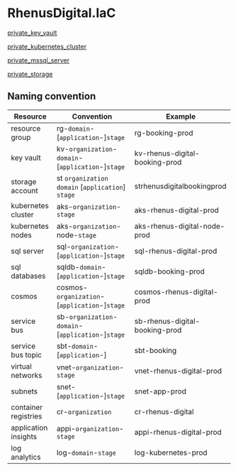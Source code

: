 # RhenusDigital.IaC

[private_key_vault](private_key_vault/README.md)

[private_kubernetes_cluster](private_kubernetes_cluster/README.md)

[private_mssql_server](private_mssql_server/README.md)

[private_storage](private_storage/README.md)


## Naming convention

| Resource             | Convention                                         | Example                        |
|----------------------|----------------------------------------------------|--------------------------------|
| resource group       | rg-`domain`-[`application`-]`stage`                | rg-booking-prod                |
| key vault            | kv-`organization`-`domain`-[`application`-]`stage` | kv-rhenus-digital-booking-prod |
| storage account      | st `organization` `domain` [`application`] `stage` | strhenusdigitalbookingprod     |
| kubernetes cluster   | aks-`organization`-`stage`                         | aks-rhenus-digital-prod        |
| kubernetes nodes     | aks-`organization`-node-`stage`                    | aks-rhenus-digital-node-prod   |
| sql server           | sql-`organization`-[`application`-]`stage`         | sql-rhenus-digital-prod        |
| sql databases        | sqldb-`domain`-[`application`-]`stage`             | sqldb-booking-prod             |
| cosmos               | cosmos-`organization`-[`application`-]`stage`      | cosmos-rhenus-digital-prod     |
| service bus          | sb-`organization`-`domain`-[`application`-]`stage` | sb-rhenus-digital-booking-prod |
| service bus topic    | sbt-`domain`-[`application`-]                      | sbt-booking                    |
| virtual networks     | vnet-`organization`-`stage`                        | vnet-rhenus-digital-prod       |
| subnets              | snet-[`application`-]`stage`                       | snet-app-prod                  |
| container registries | cr-`organization`                                  | cr-rhenus-digital              |
| application insights | appi-`organization`-`stage`                        | appi-rhenus-digital-prod       |
| log analytics        | log-`domain`-`stage`                               | log-kubernetes-prod            |